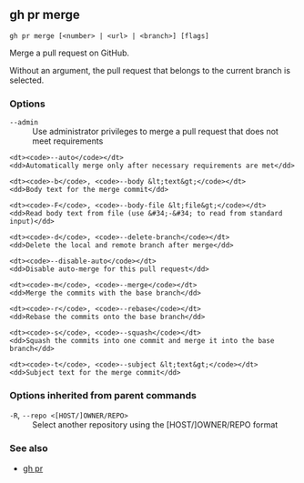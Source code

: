 

## gh pr merge

```
gh pr merge [<number> | <url> | <branch>] [flags]
```

Merge a pull request on GitHub.

Without an argument, the pull request that belongs to the current branch
is selected.			
 	

### Options


<dl class="flags">
	<dt><code>--admin</code></dt>
	<dd>Use administrator privileges to merge a pull request that does not meet requirements</dd>

	<dt><code>--auto</code></dt>
	<dd>Automatically merge only after necessary requirements are met</dd>

	<dt><code>-b</code>, <code>--body &lt;text&gt;</code></dt>
	<dd>Body text for the merge commit</dd>

	<dt><code>-F</code>, <code>--body-file &lt;file&gt;</code></dt>
	<dd>Read body text from file (use &#34;-&#34; to read from standard input)</dd>

	<dt><code>-d</code>, <code>--delete-branch</code></dt>
	<dd>Delete the local and remote branch after merge</dd>

	<dt><code>--disable-auto</code></dt>
	<dd>Disable auto-merge for this pull request</dd>

	<dt><code>-m</code>, <code>--merge</code></dt>
	<dd>Merge the commits with the base branch</dd>

	<dt><code>-r</code>, <code>--rebase</code></dt>
	<dd>Rebase the commits onto the base branch</dd>

	<dt><code>-s</code>, <code>--squash</code></dt>
	<dd>Squash the commits into one commit and merge it into the base branch</dd>

	<dt><code>-t</code>, <code>--subject &lt;text&gt;</code></dt>
	<dd>Subject text for the merge commit</dd>
</dl>


### Options inherited from parent commands


<dl class="flags">
	<dt><code>-R</code>, <code>--repo &lt;[HOST/]OWNER/REPO&gt;</code></dt>
	<dd>Select another repository using the [HOST/]OWNER/REPO format</dd>
</dl>


### See also

* [gh pr](./gh_pr)
